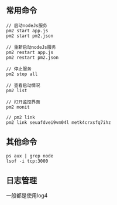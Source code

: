 ## 常用命令
```
// 启动nodeJs服务
pm2 start app.js
pm2 start pm2.json

// 重新启动nodeJs服务
pm2 restart app.js
pm2 restart pm2.json

// 停止服务
pm2 stop all

// 查看启动情况
pm2 list

// 打开监控界面
pm2 monit

// pm2 link
pm2 link seuafdvei9vm04l metk4crxsfq7ihz
```
## 其他命令
```
ps aux | grep node
lsof -i tcp:3000

```
## 日志管理
一般都是使用log4